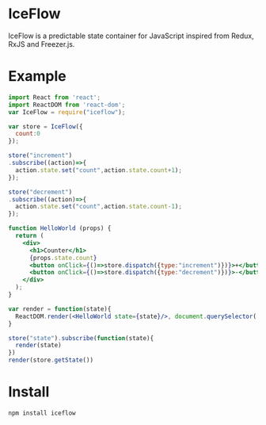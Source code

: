 # IceFlow

IceFlow is a predictable state container for JavaScript inspired from Redux, RxJS and Freezer.js.

# Example

```jsx
import React from 'react';
import ReactDOM from 'react-dom';
var IceFlow = require("iceflow");

var store = IceFlow({
  count:0
});

store("increment")
.subscribe((action)=>{
  action.state.set("count",action.state.count+1);
});

store("decrement")
.subscribe((action)=>{
  action.state.set("count",action.state.count-1);
});

function HelloWorld (props) {
  return (
    <div>
      <h1>Counter</h1>
      {props.state.count}
      <button onClick={()=>store.dispatch({type:"increment")})}>+</button>
      <button onClick={()=>store.dispatch({type:"decrement")})}>-</button>
    </div>
  );
}

var render = function(state){
  ReactDOM.render(<HelloWorld state={state}/>, document.querySelector('#app'));
}

store("state").subscribe(function(state){
  render(state)
})
render(store.getState())
```

# Install

`npm install iceflow`
